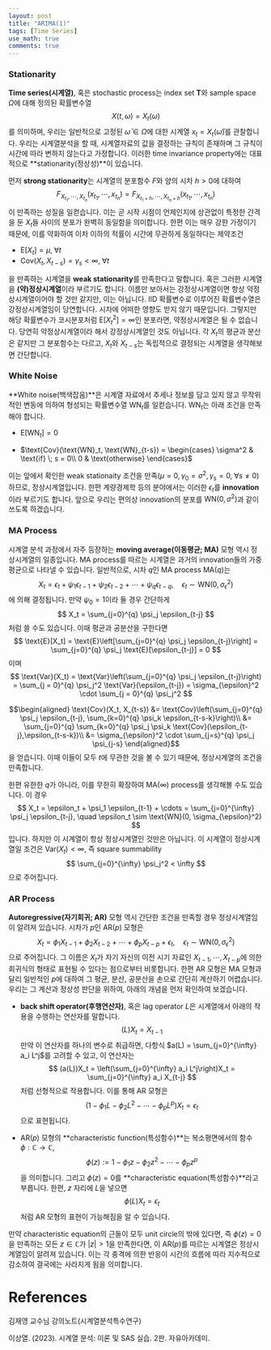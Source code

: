 ```yaml
---
layout: post
title: "ARIMA(1)"
tags: [Time Series]
use_math: true
comments: true
---
```


### Stationarity
**Time series(시계열)**, 혹은 stochastic process는 index set $\mathbf{T}$와 sample space $\Omega$에 대해 정의된 확률변수열
$$
X(t, \omega) = X_t(\omega)
$$
를 의미하며, 우리는 일반적으로 고정된 $\bar{\omega} \in \Omega$에 대한 시계열 $x_t = X_t(\bar{\omega})$를 관찰합니다. 우리는 시계열분석을 할 때, 시계열자료의 값을 결정하는 규칙이 존재하며 그 규칙이 시간에 따라 변하지 않는다고 가정합니다. 이러한 time invariance property에는 대표적으로 **stationarity(정상성)**이 있습니다. 

먼저 **strong stationarity**는 시계열의 분포함수 $F$와 양의 시차 $h > 0$에 대하여 
$$F_{X_{t_1}, \cdots, X_{t_n}}(x_{t_1}, \cdots, x_{t_n}) = F_{X_{t_1 + h}, \cdots, X_{t_n + h}}(x_{t_1}, \cdots, x_{t_n})$$
이 만족하는 성질을 일컫습니다. 이는 곧 시작 시점이 언제인지에 상관없이 특정한 간격을 둔 $X_t$들 사이의 분포가 완벽히 동일함을 의미합니다. 한편 이는 매우 강한 가정이기 때문에, 이를 약화하여 이차 이하의 적률이 시간에 무관하게 동일하다는 제약조건
- $\text{E}[X_t] = \mu, \; \forall t$
- $\text{Cov}(X_t, X_{t-s}) = \gamma_s < \infty, \; \forall t$

을 만족하는 시계열을 **weak stationarity**를 만족한다고 말합니다. 혹은 그러한 시계열을 **(약)정상시계열**이라 부르기도 합니다. 이름만 보아서는 강정상시계열이면 항상 약정상시계열이어야 할 것만 같지만, 이는 아닙니다. IID 확률변수로 이루어진 확률변수열은 강정상시계열임이 당연합니다. 시차에 어떠한 영향도 받지 않기 때문입니다. 그렇지만 해당 확률변수가 코시분포처럼 $\text{E}[X_t^2] = \infty$인 분포라면, 약정상시계열은 될 수 없습니다. 당연히 약정상시계열이라 해서 강정상시계열인 것도 아닙니다. 각 $X_t$의 평균과 분산은 같지만 그 분포함수는 다르고, $X_t$와 $X_{t-s}$는 독립적으로 결정되는 시계열을 생각해보면 간단합니다.


### White Noise
**White noise(백색잡음)**은 시계열 자료에서 추세나 정보를 담고 있지 않고 무작위적인 변동에 의하여 형성되는 확률변수열 $\text{WN}_t$를 일컫습니다. $\text{WN}_t$는 아래 조건을 만족해야 합니다. 

- $\text{E}[\text{WN}_t] = 0$

- $\text{Cov}(\text{WN}_t, \text{WN}_{t-s}) = \begin{cases} \sigma^2 & \text{if} \; s = 0\\ 0 & \text{otherwise} \end{cases}$


이는 앞에서 확인한 weak stationaity 조건을 만족($\mu = 0, \gamma_0 = \sigma^2, \gamma_s = 0, \; \forall s \neq 0$)하므로, 정상시계열입니다. 한편 계량경제학 등의 분야에서는 이러한 $\epsilon_t$를 **innovation**이라 부르기도 합니다. 앞으로 우리는 편의상 innovation의 분포를 $\text{WN}(0, \sigma^2)$과 같이 쓰도록 하겠습니다.

### MA Process
시계열 분석 과정에서 자주 등장하는 **moving average(이동평균; MA)** 모형 역시 정상시계열의 일종입니다. MA process를 따르는 시계열은 과거의 innovation들의 가중평균으로 나타낼 수 있습니다. 일반적으로, 시차 $q$인 MA process $\text{MA}(q)$는 
$$
X_t = \epsilon_t + \psi_1 \epsilon_{t-1} + \psi_2 \epsilon_{t-2} + \cdots + \psi_q \epsilon_{t-q}, \quad \epsilon_t \sim \text{WN}(0, \sigma_{\epsilon}^2)
$$
에 의해 결정됩니다. 만약 $\psi_0 = 1$이라 둘 경우 간단하게 
$$
X_t = \sum_{j=0}^{q} \psi_j \epsilon_{t-j}
$$
처럼 쓸 수도 있습니다. 이때 평균과 공분산을 구한다면
$$
\text{E}[X_t] = \text{E}\left[\sum_{j=0}^{q} \psi_j \epsilon_{t-j}\right] = \sum_{j=0}^{q} \psi_j \text{E}[\epsilon_{t-j}] = 0
$$
이며 
$$
\text{Var}(X_t) = \text{Var}\left(\sum_{j=0}^{q} \psi_j \epsilon_{t-j}\right) = \sum_{j = 0}^{q} \psi_j^2 \text{Var}(\epsilon_{t-j}) = \sigma_{\epsilon}^2 \cdot  \sum_{j = 0}^{q} \psi_j^2
$$

$$\begin{aligned} \text{Cov}(X_t, X_{t-s}) &= \text{Cov}\left(\sum_{j=0}^{q} \psi_j \epsilon_{t-j}, \sum_{k=0}^{q} \psi_k \epsilon_{t-s-k}\right)\\
&= \sum_{j=0}^{q} \sum_{k=0}^{q} \psi_j \psi_k \text{Cov}(\epsilon_{t-j},\epsilon_{t-s-k})\\
&= \sigma_{\epsilon}^2 \cdot \sum_{j=s}^{q} \psi_j \psi_{j-s} 
\end{aligned}$$
을 얻습니다. 이때 이들이 모두 $t$에 무관한 것을 볼 수 있기 때문에, 정상시계열의 조건을 만족합니다. 

한편 유한한 $q$가 아니라, 이를 무한히 확장하여 $\text{MA}(\infty)$ process를 생각해볼 수도 있습니다. 이 경우 
$$
X_t = \epsilon_t + \psi_1 \epsilon_{t-1} + \cdots = \sum_{j=0}^{\infty} \psi_j \epsilon_{t-j}, \quad \epsilon_t \sim \text{WN}(0, \sigma_{\epsilon}^2)
$$
입니다. 하지만 이 시계열이 항상 정상시계열인 것만은 아닙니다. 이 시계열이 정상시계열일 조건은 $\text{Var}(X_t) < \infty$, 즉 square summability
$$
\sum_{j=0}^{\infty} \psi_j^2 < \infty
$$
으로 주어집니다. 


### AR Process

**Autoregressive(자기회귀; AR)** 모형 역시 간단한 조건을 만족할 경우 정상시계열임이 알려져 있습니다. 시차가 $p$인 $\text{AR}(p)$ 모형은
$$
X_t = \phi_1 X_{t-1} + \phi_2 X_{t-2} + \cdots + \phi_p X_{t-p} + \epsilon_t, \quad \epsilon_t \sim \text{WN}(0, \sigma_{\epsilon}^2)
$$
으로 주어집니다. 그 이름은 $X_t$가 자기 자신의 이전 시기 자료인 $X_{t-1}, \cdots, X_{t-p}$에 의한 회귀식의 형태로 표현될 수 있다는 점으로부터 비롯합니다. 한편 AR 모형은 MA 모형과 달리 일반적인 $p$에 대하여 그 평균, 분산, 공분산을 손으로 간단히 계산하기 어렵습니다. 우리는 그 계산과 정상성 판단을 위하여, 아래의 개념을 먼저 확인하여 보겠습니다.

- **back shift operator(후행연산자)**, 혹은 lag operator $L$은 시계열에서 아래의 작용을 수행하는 연산자를 말합니다.
    $$
    (L)X_t = X_{t-1}
    $$
    만약 이 연산자를 하나의 변수로 취급하면, 다항식 $a(L) = \sum_{j=0}^{\infty} a_i L^j$를 고려할 수 있고, 이 연산자는
    $$
    (a(L))X_t = \left(\sum_{j=0}^{\infty} a_i L^j\right)X_t  = \sum_{j=0}^{\infty} a_i X_{t-j}
    $$
    처럼 선형적으로 작용합니다. 이를 통해 AR 모형은 
    $$
    (1 - \phi_1 L - \phi_2 L^2 - \cdots - \phi_p L^p)X_t = \epsilon_t
    $$
    으로 표현됩니다.

- $\text{AR}(p)$ 모형의 **characteristic function(특성함수)**는 복소평면에서의 함수 $\phi:\mathbb{C} \rightarrow \mathbb{C}$, 
    $$
    \phi(z) := 1- \phi_1 z - \phi_2 z^2 - \cdots - \phi_p z^p
    $$
    을 의미합니다. 그리고 $\phi(z) = 0$를 **characteristic equation(특성함수)**라고 부릅니다. 한편, $z$ 자리에 $L$을 넣으면 
    $$
    \phi(L)X_t = \epsilon_t
    $$
    처럼 AR 모형의 표현이 가능해짐을 알 수 있습니다.


만약 characteristic equation의 근들이 모두 unit circle의 밖에 있다면, 즉 $\phi(z)  = 0$을 만족하는 모든 $z \in \mathbb{C}$가 $\vert z\vert > 1$을 만족한다면, 이 $\text{AR}(p)$를 따르는 시계열은 정상시계열임이 알려져 있습니다. 이는 각 충격에 의한 반응이 시간의 흐름에 따라 지수적으로 감소하여 결국에는 사라지게 됨을 의미합니다. 


# References
김재영 교수님 강의노트(시계열분석특수연구)

이상열. (2023). 시계열 분석: 이론 및 SAS 실습. 2판. 자유아카데미.